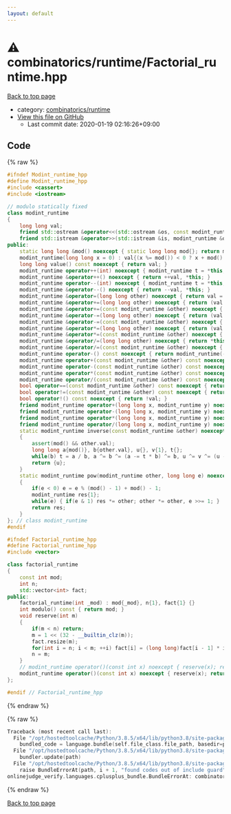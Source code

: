 ```yaml
---
layout: default
---
```


<!-- mathjax config similar to math.stackexchange -->
<script type="text/javascript" async
  src="https://cdnjs.cloudflare.com/ajax/libs/mathjax/2.7.5/MathJax.js?config=TeX-MML-AM_CHTML">
</script>
<script type="text/x-mathjax-config">
  MathJax.Hub.Config({
    TeX: { equationNumbers: { autoNumber: "AMS" }},
    tex2jax: {
      inlineMath: [ ['$','$'] ],
      processEscapes: true
    },
    "HTML-CSS": { matchFontHeight: false },
    displayAlign: "left",
    displayIndent: "2em"
  });
</script>

<script type="text/javascript" src="https://cdnjs.cloudflare.com/ajax/libs/jquery/3.4.1/jquery.min.js"></script>
<script src="https://cdn.jsdelivr.net/npm/jquery-balloon-js@1.1.2/jquery.balloon.min.js" integrity="sha256-ZEYs9VrgAeNuPvs15E39OsyOJaIkXEEt10fzxJ20+2I=" crossorigin="anonymous"></script>
<script type="text/javascript" src="../../../assets/js/copy-button.js"></script>
<link rel="stylesheet" href="../../../assets/css/copy-button.css" />


# :warning: combinatorics/runtime/Factorial_runtime.hpp

<a href="../../../index.html">Back to top page</a>

* category: <a href="../../../index.html#16433cc04c471e1e6dbf9e346eeaab28">combinatorics/runtime</a>
* <a href="{{ site.github.repository_url }}/blob/master/combinatorics/runtime/Factorial_runtime.hpp">View this file on GitHub</a>
    - Last commit date: 2020-01-19 02:16:26+09:00




## Code

<a id="unbundled"></a>
{% raw %}
```cpp
#ifndef Modint_runtime_hpp
#define Modint_runtime_hpp
#include <cassert>
#include <iostream>

// modulo statically fixed
class modint_runtime
{
    long long val;
    friend std::ostream &operator<<(std::ostream &os, const modint_runtime &other) noexcept { return os << other.val; }
    friend std::istream &operator>>(std::istream &is, modint_runtime &other) noexcept { long long val; other = modint_runtime((is >> val, val)); return is; }
public:
    static long long &mod() noexcept { static long long mod{}; return mod; }
    modint_runtime(long long x = 0) : val{(x %= mod()) < 0 ? x + mod() : x} {}
    long long value() const noexcept { return val; }
    modint_runtime operator++(int) noexcept { modint_runtime t = *this; return ++val, t; }
    modint_runtime &operator++() noexcept { return ++val, *this; }
    modint_runtime operator--(int) noexcept { modint_runtime t = *this; return --val, t; }
    modint_runtime &operator--() noexcept { return --val, *this; }
    modint_runtime &operator=(long long other) noexcept { return val = (other %= mod()) < 0 ? other + mod() : other, *this; }
    modint_runtime &operator+=(long long other) noexcept { return (val += other % mod()) < mod() ? 0 : val -= mod(), *this; }
    modint_runtime &operator+=(const modint_runtime &other) noexcept { return (val += other.val) < mod() ? 0 : val -= mod(), *this; }
    modint_runtime &operator-=(long long other) noexcept { return (val += mod() - other % mod()) < mod() ? 0 : val -= mod(), *this; }
    modint_runtime &operator-=(const modint_runtime &other) noexcept { return (val += mod() - other.val) < mod() ? 0 : val -= mod(), *this; }
    modint_runtime &operator*=(long long other) noexcept { return (val *= other % mod()) %= mod(), *this; }
    modint_runtime &operator*=(const modint_runtime &other) noexcept { return (val *= other.val) %= mod(), *this; }
    modint_runtime &operator/=(long long other) noexcept { return *this *= inverse(other); }
    modint_runtime &operator/=(const modint_runtime &other) noexcept { return *this *= inverse(other); }
    modint_runtime operator-() const noexcept { return modint_runtime(-val); }
    modint_runtime operator+(const modint_runtime &other) const noexcept { return modint_runtime{*this} += other; }
    modint_runtime operator-(const modint_runtime &other) const noexcept { return modint_runtime{*this} -= other; }
    modint_runtime operator*(const modint_runtime &other) const noexcept { return modint_runtime{*this} *= other; }
    modint_runtime operator/(const modint_runtime &other) const noexcept { return modint_runtime{*this} /= other; }
    bool operator==(const modint_runtime &other) const noexcept { return val == other.val; }
    bool operator!=(const modint_runtime &other) const noexcept { return val != other.val; }
    bool operator!() const noexcept { return !val; }
    friend modint_runtime operator+(long long x, modint_runtime y) noexcept { return {x + y.val}; }
    friend modint_runtime operator-(long long x, modint_runtime y) noexcept { return {x - y.val}; }
    friend modint_runtime operator*(long long x, modint_runtime y) noexcept { return {x % mod() * y.val}; }
    friend modint_runtime operator/(long long x, modint_runtime y) noexcept { return {x % mod() * inverse(y).val}; }
    static modint_runtime inverse(const modint_runtime &other) noexcept
    {
        assert(mod() && other.val);
        long long a{mod()}, b{other.val}, u{}, v{1}, t{};
        while(b) t = a / b, a ^= b ^= (a -= t * b) ^= b, u ^= v ^= (u -= t * v) ^= v;
        return {u};
    }
    static modint_runtime pow(modint_runtime other, long long e) noexcept
    {
        if(e < 0) e = e % (mod() - 1) + mod() - 1;
        modint_runtime res{1};
        while(e) { if(e & 1) res *= other; other *= other, e >>= 1; }
        return res;
    }
}; // class modint_runtime
#endif

#ifndef Factorial_runtime_hpp
#define Factorial_runtime_hpp
#include <vector>

class factorial_runtime
{
    const int mod;
    int n;
    std::vector<int> fact;
public:
    factorial_runtime(int _mod) : mod{_mod}, n{1}, fact{1} {}
    int modulo() const { return mod; }
    void reserve(int m)
    {
        if(m < n) return;
        m = 1 << (32 - __builtin_clz(m));
        fact.resize(m);
        for(int i = n; i < m; ++i) fact[i] = (long long)fact[i - 1] * i % mod;
        n = m;
    }
    // modint_runtime operator()(const int x) noexcept { reserve(x); return {x < 0 ? 0 : fact[x], mod}; }
    modint_runtime operator()(const int x) noexcept { reserve(x); return {x < 0 ? 0 : fact[x]}; }
};

#endif // Factorial_runtime_hpp
```
{% endraw %}

<a id="bundled"></a>
{% raw %}
```cpp
Traceback (most recent call last):
  File "/opt/hostedtoolcache/Python/3.8.5/x64/lib/python3.8/site-packages/onlinejudge_verify/docs.py", line 349, in write_contents
    bundled_code = language.bundle(self.file_class.file_path, basedir=pathlib.Path.cwd())
  File "/opt/hostedtoolcache/Python/3.8.5/x64/lib/python3.8/site-packages/onlinejudge_verify/languages/cplusplus.py", line 185, in bundle
    bundler.update(path)
  File "/opt/hostedtoolcache/Python/3.8.5/x64/lib/python3.8/site-packages/onlinejudge_verify/languages/cplusplus_bundle.py", line 282, in update
    raise BundleErrorAt(path, i + 1, "found codes out of include guard")
onlinejudge_verify.languages.cplusplus_bundle.BundleErrorAt: combinatorics/runtime/Factorial_runtime.hpp: line 57: found codes out of include guard

```
{% endraw %}

<a href="../../../index.html">Back to top page</a>


